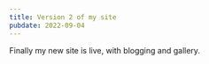 ```yaml
---
title: Version 2 of my site
pubdate: 2022-09-04
---
```


Finally my new site is live, with blogging and gallery.
